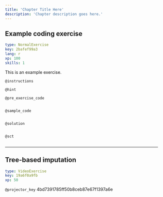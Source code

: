 ```yaml
---
title: 'Chapter Title Here'
description: 'Chapter description goes here.'
---
```


## Example coding exercise

```yaml
type: NormalExercise
key: 2bafef99a3
lang: r
xp: 100
skills: 1
```

This is an example exercise.

`@instructions`


`@hint`


`@pre_exercise_code`
```{r}

```

`@sample_code`
```{r}

```

`@solution`
```{r}

```

`@sct`
```{r}

```

---

## Tree-based imputation

```yaml
type: VideoExercise
key: 19a6f0a9fb
xp: 50
```

`@projector_key`
4bd7391785ff50b8ceb87e67f1397a6e
